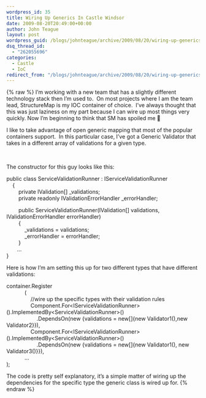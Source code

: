 ```yaml
---
wordpress_id: 35
title: Wiring Up Generics In Castle Windsor
date: 2009-08-20T20:49:00+00:00
author: John Teague
layout: post
wordpress_guid: /blogs/johnteague/archive/2009/08/20/wiring-up-generics-in-castle-windsor.aspx
dsq_thread_id:
  - "262055696"
categories:
  - Castle
  - IoC
redirect_from: "/blogs/johnteague/archive/2009/08/20/wiring-up-generics-in-castle-windsor.aspx/"
---
```

{% raw %}
I&#8217;m working with a new team that has a slightly different technology stack then I&#8217;m used to.&nbsp; On most projects where I am the team lead, StructureMap is my IOC container of choice.&nbsp; I&#8217;ve always thought that this was just laziness on my part because I can wire up most things very quickly. Now I&#8217;m beginning to think that SM has spoiled me 🙂

I like to take advantage of open generic mapping that most of the popular containers support.&nbsp; In this particular case, I&#8217;ve got a Generic Validator that takes in a different array of validations for a given type.

&nbsp;

The constructor for this guy looks like this:

public class ServiceValidationRunner<T> : IServiceValidationRunner<T>  
&nbsp;&nbsp;&nbsp; {  
&nbsp;&nbsp;&nbsp;&nbsp;&nbsp;&nbsp;&nbsp; private IValidation<T>[] _validations;  
&nbsp;&nbsp;&nbsp;&nbsp;&nbsp;&nbsp;&nbsp; private readonly IValidationErrorHandler _errorHandler;

&nbsp;&nbsp;&nbsp;&nbsp;&nbsp;&nbsp;&nbsp; public ServiceValidationRunner(IValidation<T>[] validations, IValidationErrorHandler errorHandler)  
&nbsp;&nbsp;&nbsp;&nbsp;&nbsp;&nbsp;&nbsp; {  
&nbsp;&nbsp;&nbsp;&nbsp;&nbsp;&nbsp;&nbsp;&nbsp;&nbsp;&nbsp;&nbsp; _validations = validations;  
&nbsp;&nbsp;&nbsp;&nbsp;&nbsp;&nbsp;&nbsp;&nbsp;&nbsp;&nbsp;&nbsp; _errorHandler = errorHandler;  
&nbsp;&nbsp;&nbsp;&nbsp;&nbsp;&nbsp;&nbsp; }  
&nbsp;&nbsp;&nbsp;&nbsp;&nbsp;&nbsp; &#8230;  
}

Here is how I&#8217;m am setting this up for two different types that have different validations:

container.Register  
&nbsp;&nbsp;&nbsp;&nbsp;&nbsp;&nbsp;&nbsp;&nbsp;&nbsp;&nbsp;&nbsp; (  
&nbsp;&nbsp;&nbsp;&nbsp;&nbsp;&nbsp;&nbsp;&nbsp;&nbsp;&nbsp;&nbsp;&nbsp;&nbsp;&nbsp;&nbsp; //wire up the specific types with their validation rules  
&nbsp;&nbsp;&nbsp;&nbsp;&nbsp;&nbsp;&nbsp;&nbsp;&nbsp;&nbsp;&nbsp;&nbsp;&nbsp;&nbsp;&nbsp; Component.For<IServiceValidationRunner<Object1>>().ImplementedBy<ServiceValidationRunner<Object1>>()  
&nbsp;&nbsp;&nbsp;&nbsp;&nbsp;&nbsp;&nbsp;&nbsp;&nbsp;&nbsp;&nbsp;&nbsp;&nbsp;&nbsp;&nbsp;&nbsp;&nbsp;&nbsp;&nbsp; .DependsOn(new {validations = new[]{new Validator1(),new Validator2}}),  
&nbsp;&nbsp;&nbsp;&nbsp;&nbsp;&nbsp;&nbsp;&nbsp;&nbsp;&nbsp;&nbsp;&nbsp;&nbsp;&nbsp;&nbsp; Component.For<IServiceValidationRunner<Object2>>().ImplementedBy<ServiceValidationRunner<Object2>>()  
&nbsp;&nbsp;&nbsp;&nbsp;&nbsp;&nbsp;&nbsp;&nbsp;&nbsp;&nbsp;&nbsp;&nbsp;&nbsp;&nbsp;&nbsp;&nbsp;&nbsp;&nbsp;&nbsp; .DependsOn(new {validations = new[]{new Validator1(), new Validator3()}}),  
&nbsp;&nbsp;&nbsp;&nbsp;&nbsp;&nbsp;&nbsp;&nbsp;&nbsp;&nbsp;&nbsp; &#8230;  
);

The code is pretty self explanatory, it&#8217;s a simple matter of wiring up the dependencies for the specific type the generic class is wired up for.
{% endraw %}
